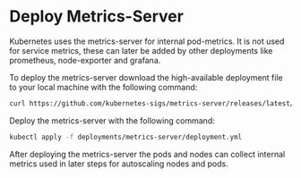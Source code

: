 # Deploy Metrics-Server
Kubernetes uses the metrics-server for internal pod-metrics. It is not used for service metrics, these can later be added by other deployments like prometheus, node-exporter and grafana.

To deploy the metrics-server download the high-available deployment file to your local machine with the following command:
```bash
curl https://github.com/kubernetes-sigs/metrics-server/releases/latest/download/high-availability.yaml --create-dirs -L -o deployments/metrics-server/deployment.yml
```

Deploy the metrics-server with the following command:
```bash
kubectl apply -f deployments/metrics-server/deployment.yml
```

After deploying the metrics-server the pods and nodes can collect internal metrics used in later steps for autoscaling nodes and pods. 